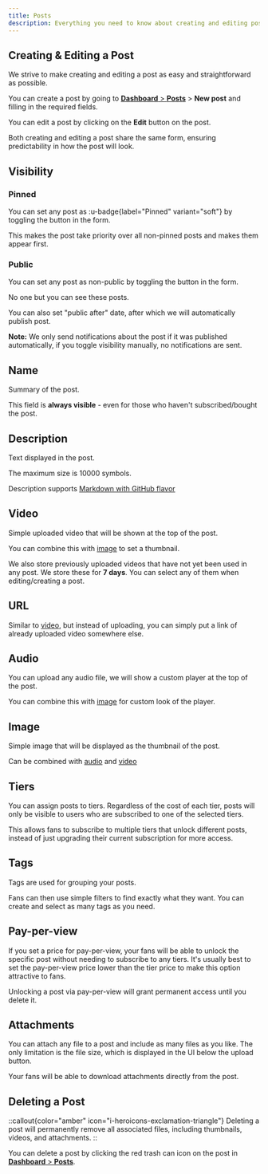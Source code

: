 ```yaml
---
title: Posts
description: Everything you need to know about creating and editing posts.
---
```


## Creating & Editing a Post

We strive to make creating and editing a post as easy and straightforward as possible.

You can create a post by going to [**Dashboard** > **Posts**](https://dashboard.creathors.com/posts) > **New post** and filling in the required fields.

You can edit a post by clicking on the **Edit** button on the post.

Both creating and editing a post share the same form, ensuring predictability in how the post will look.

## Visibility

### Pinned
You can set any post as :u-badge{label="Pinned" variant="soft"} by toggling the button in the form.

This makes the post take priority over all non-pinned posts and makes them appear first.

### Public
You can set any post as non-public by toggling the button in the form.

No one but you can see these posts.

You can also set "public after" date, after which we will automatically publish post.

**Note:** We only send notifications about the post if it was published automatically, if you toggle visibility manually, no notifications are sent.

## Name
Summary of the post.

This field is **always visible** - even for those who haven't subscribed/bought the post.

## Description
Text displayed in the post.

The maximum size is 10000 symbols.

Description supports [Markdown with GitHub flavor](https://guides.github.com/features/mastering-markdown/)

## Video
Simple uploaded video that will be shown at the top of the post.

You can combine this with [image](#image) to set a thumbnail.

We also store previously uploaded videos that have not yet been used in any post.
We store these for **7 days**. You can select any of them when editing/creating a post.

## URL
Similar to [video](#video), but instead of uploading, you can simply put a link of already uploaded video somewhere else.

## Audio
You can upload any audio file, we will show a custom player at the top of the post.

You can combine this with [image](#image) for custom look of the player.

## Image
Simple image that will be displayed as the thumbnail of the post.

Can be combined with [audio](#audio) and [video](#video)

## Tiers
You can assign posts to tiers. 
Regardless of the cost of each tier, posts will only be visible to users who are subscribed to one of the selected tiers. 

This allows fans to subscribe to multiple tiers that unlock different posts, instead of just upgrading their current subscription for more access.

## Tags
Tags are used for grouping your posts.

Fans can then use simple filters to find exactly what they want.
You can create and select as many tags as you need.

## Pay-per-view

If you set a price for pay-per-view, your fans will be able to unlock the specific post without needing to subscribe to any tiers. 
It's usually best to set the pay-per-view price lower than the tier price to make this option attractive to fans. 

Unlocking a post via pay-per-view will grant permanent access until you delete it.

## Attachments

You can attach any file to a post and include as many files as you like. 
The only limitation is the file size, which is displayed in the UI below the upload button. 

Your fans will be able to download attachments directly from the post.

## Deleting a Post

::callout{color="amber" icon="i-heroicons-exclamation-triangle"}
Deleting a post will permanently remove all associated files, including thumbnails, videos, and attachments.
::

You can delete a post by clicking the red trash can icon on the post in [**Dashboard** > **Posts**](https://dashboard.creathors.com/posts).
